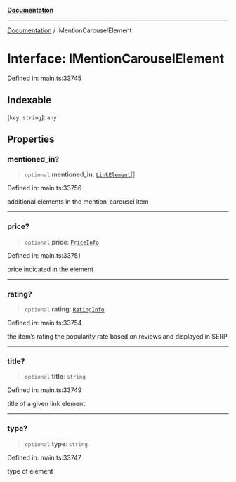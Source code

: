 [**Documentation**](../README.md)

***

[Documentation](../README.md) / IMentionCarouselElement

# Interface: IMentionCarouselElement

Defined in: main.ts:33745

## Indexable

\[`key`: `string`\]: `any`

## Properties

### mentioned\_in?

> `optional` **mentioned\_in**: [`LinkElement`](../classes/LinkElement.md)[]

Defined in: main.ts:33756

additional elements in the mention_carousel item

***

### price?

> `optional` **price**: [`PriceInfo`](../classes/PriceInfo.md)

Defined in: main.ts:33751

price indicated in the element

***

### rating?

> `optional` **rating**: [`RatingInfo`](../classes/RatingInfo.md)

Defined in: main.ts:33754

the item’s rating 
the popularity rate based on reviews and displayed in SERP

***

### title?

> `optional` **title**: `string`

Defined in: main.ts:33749

title of a given link element

***

### type?

> `optional` **type**: `string`

Defined in: main.ts:33747

type of element

